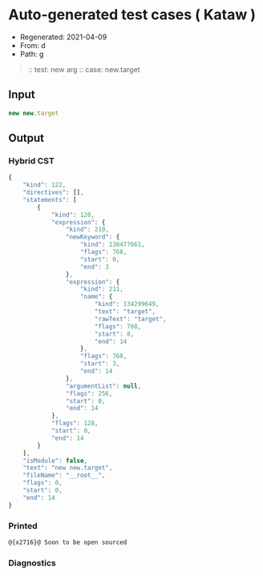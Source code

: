 # Auto-generated test cases ( Kataw )
- Regenerated: 2021-04-09
- From: d
- Path: g
> :: test: new arg
> :: case: new.target
## Input

`````js
new new.target
`````

## Output

### Hybrid CST

```javascript
{
    "kind": 122,
    "directives": [],
    "statements": [
        {
            "kind": 120,
            "expression": {
                "kind": 210,
                "newKeyword": {
                    "kind": 138477661,
                    "flags": 768,
                    "start": 0,
                    "end": 3
                },
                "expression": {
                    "kind": 211,
                    "name": {
                        "kind": 134299649,
                        "text": "target",
                        "rawText": "target",
                        "flags": 768,
                        "start": 8,
                        "end": 14
                    },
                    "flags": 768,
                    "start": 3,
                    "end": 14
                },
                "argumentList": null,
                "flags": 256,
                "start": 0,
                "end": 14
            },
            "flags": 128,
            "start": 0,
            "end": 14
        }
    ],
    "isModule": false,
    "text": "new new.target",
    "fileName": "__root__",
    "flags": 0,
    "start": 0,
    "end": 14
}
```

### Printed

```javascript
@{x2716}@ Soon to be open sourced
```

### Diagnostics

```javascript

```

